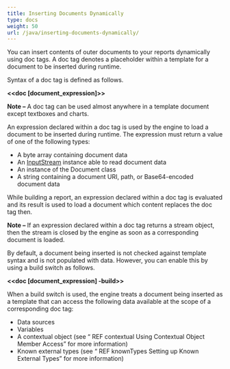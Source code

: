 ```yaml
---
title: Inserting Documents Dynamically
type: docs
weight: 50
url: /java/inserting-documents-dynamically/
---
```


You can insert contents of outer documents to your reports dynamically using doc tags. A doc tag denotes a placeholder within a template for a document to be inserted during runtime. 

Syntax of a doc tag is defined as follows.

**&lt;&lt;doc [document_expression]&gt;&gt;**

**Note –** A doc tag can be used almost anywhere in a template document except textboxes and charts.

An expression declared within a doc tag is used by the engine to load a document to be inserted during runtime. The expression must return a value of one of the following types:

- A byte array containing document data
- An [InputStream](http://docs.oracle.com/javase/7/docs/api/java/io/InputStream.html) instance able to read document data
- An instance of the Document class
- A string containing a document URI, path, or Base64-encoded document data

While building a report, an expression declared within a doc tag is evaluated and its result is used to load a document which content replaces the doc tag then.

**Note –** If an expression declared within a doc tag returns a stream object, then the stream is closed by the engine as soon as a corresponding document is loaded.

By default, a document being inserted is not checked against template syntax and is not populated with data. However, you can enable this by using a build switch as follows.

**&lt;&lt;doc [document_expression] -build&gt;&gt;**

When a build switch is used, the engine treats a document being inserted as a template that can access the following data available at the scope of a corresponding doc tag:

- Data sources
- Variables
- A contextual object (see “ REF contextual Using Contextual Object Member Access” for more information)
- Known external types (see “ REF knownTypes Setting up Known External Types” for more information)
